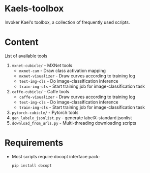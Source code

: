 # Kaels-toolbox

Invoker Kael's toolbox, a collection of frequently used scripts.

# Content

List of available tools 
1. `mxnet-cubicle/` - MXNet tools
      * `mxnet-cam` - Draw class activation mapping
      * `mxnet-visualizer` - Draw curves according to training log
      * `test-img-cls` - Do image-classification inference
      * `train-img-cls` - Start training job for image-classification task
2. `caffe-cubicle/` - Caffe tools
      * `caffe-visualizer` - Draw curves according to training log
      * `test-img-cls` - Do image-classification inference
      * `train-img-cls` - Start training job for image-classification task  
3. `pytorch-cubicle/` - Pytorch tools
4. `gen_labelx_jsonlist.py` - generate labelX-standard jsonlist
5. `download_from_urls.py` - Multi-threading downloading scripts  

# Requirements

* Most scripts require docopt interface pack:
    ```
    pip install docopt
    ```
